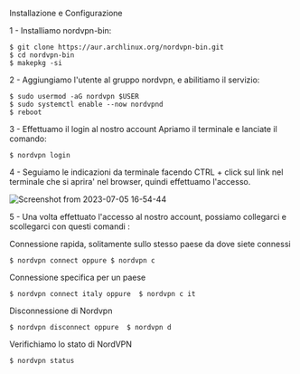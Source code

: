 Installazione  e Configurazione

1 - Installiamo nordvpn-bin:

```
$ git clone https://aur.archlinux.org/nordvpn-bin.git
$ cd nordvpn-bin
$ makepkg -si
```


2 - Aggiungiamo l'utente al gruppo nordvpn, e abilitiamo il servizio:

```
$ sudo usermod -aG nordvpn $USER
$ sudo systemctl enable --now nordvpnd
$ reboot
```

3 - Effettuamo il login al nostro account Apriamo il terminale e lanciate il comando:

`$ nordvpn login`


4 - Seguiamo le indicazioni da terminale facendo CTRL + click sul link nel terminale che si aprira' nel browser, quindi effettuamo l'accesso.

![Screenshot from 2023-07-05 16-54-44](https://github.com/ArchItalia/site/assets/117321045/042a2509-9ee6-4aa1-ad32-2de5bcded5e5)

5 - Una volta effettuato l'accesso al nostro account, possiamo collegarci e scollegarci con questi comandi :

Connessione rapida, solitamente sullo stesso paese da dove siete connessi

`$ nordvpn connect oppure $ nordvpn c`

Connessione specifica per un paese

`$ nordvpn connect italy oppure  $ nordvpn c it`
 
Disconnessione di Nordvpn

`$ nordvpn disconnect oppure  $ nordvpn d`

Verifichiamo lo stato di NordVPN

`$ nordvpn status`



